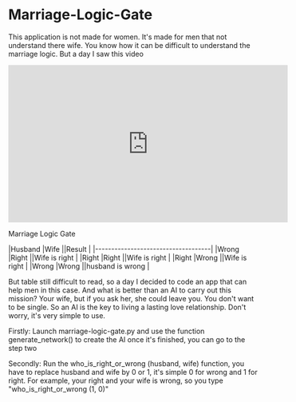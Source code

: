 # Marriage-Logic-Gate

This application is not made for women. It's made for men that not understand there wife.
You know how it can be difficult to understand the marriage logic. But a day I saw this video

<iframe width="560" height="315" src="https://www.youtube.com/embed/vQMpDizgv4I" title="YouTube video player" frameborder="0" allow="accelerometer; autoplay; clipboard-write; encrypted-media; gyroscope; picture-in-picture" allowfullscreen></iframe>


Marriage Logic Gate                

|Husband |Wife    ||Result           | 
|------------------------------------|
|Wrong   |Right   ||Wife is right    |
|Right   |Right   ||Wife is right    |
|Right   |Wrong   ||Wife is right    |
|Wrong   |Wrong   ||husband is wrong |

But table still difficult to read, so a day I decided to code an app that can help men in this case.
And what is better than an AI to carry out this mission? Your wife, but if you ask her, she could leave you.
You don't want to be single. So an AI is the key to living a lasting love relationship.
Don't worry, it's very simple to use.

Firstly:
Launch marriage-logic-gate.py and use the function generate_network() to create the AI once it's finished, you can go to the step two

Secondly:
Run the who_is_right_or_wrong (husband, wife) function, you have to replace husband and wife by 0 or 1, it's simple 0 for wrong and 1 for right.
For example, your right and your wife is wrong, so you type "who_is_right_or_wrong (1, 0)"
